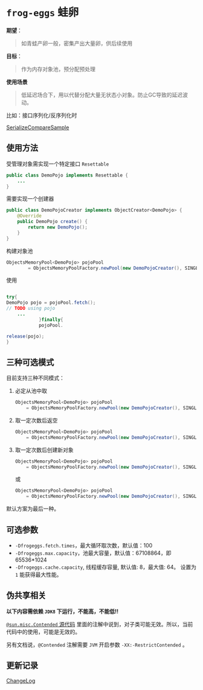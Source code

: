 # `frog-eggs` 蛙卵

**期望**：

> 如青蛙产卵一般，密集产出大量卵，供后续使用

**目标**：

> 作为内存对象池，预分配预处理

**使用场景**

> 低延迟场合下，用以代替分配大量无状态小对象。防止GC导致的延迟波动。

比如：接口序列化/反序列化时

[SerializeCompareSample](src/test/java/cn/itcraft/frogeggs/sample/serial/SerializeCompareSample.java)

## 使用方法

受管理对象需实现一个特定接口 `Resettable`

```java
public class DemoPojo implements Resettable {
    ...
}
```

需要实现一个创建器

```java
public class DemoPojoCreator implements ObjectCreator<DemoPojo> {
    @Override
    public DemoPojo create() {
        return new DemoPojo();
    }
}
```

构建对象池

```java
ObjectsMemoryPool<DemoPojo> pojoPool
        = ObjectsMemoryPoolFactory.newPool(new DemoPojoCreator(), SINGLE_CAPACITY);
```

使用

```java

try{
DemoPojo pojo = pojoPool.fetch();
// TODO using pojo
    ...
            }finally{
            pojoPool.

release(pojo);
}
```

## 三种可选模式

目前支持三种不同模式：

1. 必定从池中取

    ```java
    ObjectsMemoryPool<DemoPojo> pojoPool
        = ObjectsMemoryPoolFactory.newPool(new DemoPojoCreator(), SINGLE_CAPACITY, MUST_FETCH_IN_POOL);
    ```

1. 取一定次数后返空

    ```java
    ObjectsMemoryPool<DemoPojo> pojoPool
        = ObjectsMemoryPoolFactory.newPool(new DemoPojoCreator(), SINGLE_CAPACITY, FETCH_FAIL_AS_NULL);
    ```

1. 取一定次数后创建新对象

    ```java
    ObjectsMemoryPool<DemoPojo> pojoPool
        = ObjectsMemoryPoolFactory.newPool(new DemoPojoCreator(), SINGLE_CAPACITY, FETCH_FAIL_AS_NEW);
    ```

   或

    ```java
    ObjectsMemoryPool<DemoPojo> pojoPool
        = ObjectsMemoryPoolFactory.newPool(new DemoPojoCreator(), SINGLE_CAPACITY);
    ```

默认方案为最后一种。

## 可选参数

- `-Dfrogeggs.fetch.times`，最大循环取次数，默认值：100
- `-Dfrogeggs.max.capacity`，池最大容量，默认值：67108864，即 65536*1024
- `-Dfrogeggs.cache.capacity`, 线程缓存容量, 默认值: 8，最大值: 64。 设置为 `1` 能获得最大性能。

## 伪共享相关

**以下内容需依赖 `JDK8` 下运行，不能高，不能低!!**

[
`@sun.misc.Contended` 源代码](https://github.com/openjdk/jdk/blob/jdk8-b120/jdk/src/share/classes/sun/misc/Contended.java)
里面的注解中说到，对子类可能无效。所以，当前代码中的使用，可能是无效的。

另有文档说，`@Contended` 注解需要 `JVM` 开启参数 `-XX:-RestrictContended` 。

## 更新记录

[ChangeLog](ChangeLog.md)

